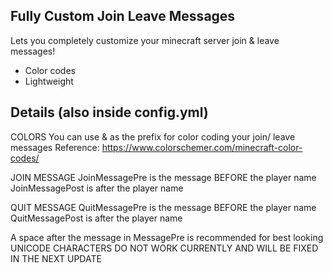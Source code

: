 ## Fully Custom Join Leave Messages
Lets you completely customize your minecraft server join & leave messages!
- Color codes 
- Lightweight
## Details (also inside config.yml)

 COLORS
 You can use & as the prefix for color coding your join/ leave messages
 Reference:
 https://www.colorschemer.com/minecraft-color-codes/

 JOIN MESSAGE
 JoinMessagePre is the message BEFORE the player name
 JoinMessagePost is after the player name

  QUIT MESSAGE
  QuitMessagePre is the message BEFORE the player name
  QuitMessagePost is after the player name

  A space after the message in MessagePre is recommended for best looking
  UNICODE CHARACTERS DO NOT WORK CURRENTLY AND WILL BE FIXED IN THE NEXT UPDATE


